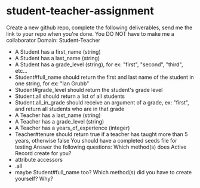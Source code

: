 # student-teacher-assignment

Create a new github repo, complete the following deliverables, send me the link to your repo when you're done. You DO NOT have to make me a collaborator
Domain: Student-Teacher
- A Student has a first_name (string)
- A Student has a last_name (string)
- A Student has a grade_level (string), for ex: "first", "second", "third", etc...
- Student#full_name should return the first and last name of the student in one string, for ex: "Ian Grubb"
- Student#grade_level should return the student's grade level
- Student.all should return a list of all students
- Student.all_in_grade should receive an argument of a grade, ex: "first", and return all students who are in that grade
- A Teacher has a last_name (string)
- A Teacher has a grade_level (string)
- A Teacher has a years_of_experience (integer)
- Teacher#tenure should return true if a teacher has taught more than 5 years, otherwise false
You should have a completed seeds file for testing
Answer the following questions:
Which method(s) does Active Record create for you?
- attribute accessors
- .all
- maybe Student#full_name too?
Which method(s) did you have to create yourself? Why? 
